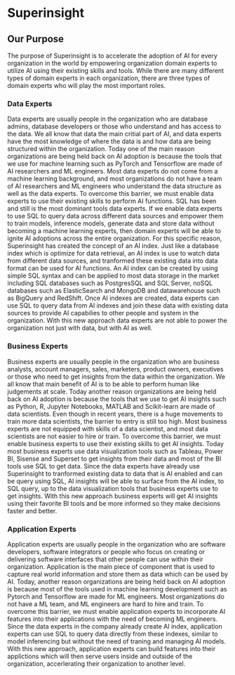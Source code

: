 # Superinsight

## Our Purpose 

The purpose of Superinsight is to accelerate the adoption of AI for every organization in the world by empowering organization domain experts to utilize AI using their existing skills and tools. While there are many different types of domain experts in each organization, there are three types of domain experts who will play the most important roles.

### Data Experts
Data experts are usually people in the organization who are database admins, database developers or those who understand and has access to the data. We all know that data the main critial part of AI, and data experts have the most knowledge of where the data is and how data are being structured within the organization. Today one of the main reason organizations are being held back on AI adoption is because the tools that we use for machine learning such as PyTorch and Tensorflow are made of AI researchers and ML engineers. Most data experts do not come from a machine learning background, and most organizations do not have a team of AI researchers and ML engineers who understand the data structure as well as the data experts. To overcome this barrier, we must enable data experts to use their existing skills to perform AI functions. SQL has been and still is the most dominant tools data experts. If we enable data experts to use SQL to query data across different data sources and empower them to train models, inference models, generate data and store data without becoming a machine learning experts, then domain experts will be able to ignite AI adoptions across the entire organization. For this specific reason, Superinsight has created the concept of an AI index. Just like a database index which is optimize for data retrieval, an AI index is use to watch data from different data sources, and tranformed these existing data into data format can be used for AI functions. An AI index can be created by using simple SQL syntax and can be applied to most data storage in the market including SQL databases such as PostgresSQL and SQL Server, noSQL databases such as ElasticSearch and MongoDB and datawarehouse such as BigQuery and RedShift. Once AI indexes are created, data experts can use SQL to query data from AI indexes and join these data with existing data sources to provide AI capabilies to other people and system in the organization. With this new approach data experts are not able to power the organization not just with data, but with AI as well.

### Business Experts
Business experts are usually people in the organization who are business analysts, account managers, sales, marketers, product owners, executives or those who need to get insights from the data within the organization.  We all know that main benefit of AI is to be able to perform human like judgements at scale. Today another reason organizations are being held back on AI adoption is because the tools that we use to get AI insights such as Python, R, Jupyter Notebooks, MATLAB and Scikit-learn are made of data scientists. Even though in recent years, there is a huge movements to train more data scientists, the barrier to entry is still too high. Most business experts are not equipped with skills of a data scientist, and most data scientists are not easier to hire or train. To overcome this barrier, we must enable business experts to use their existing skills to get AI insights. Today most business experts use data visualization tools such as Tableau, Power BI, Sisense and Superset to get insights from their data and most of the BI tools use SQL to get data. Since the data experts have already use Superinsight to tranformed existing data to data that is AI enabled and can be query using SQL, AI insights will be able to surface from the AI index, to SQL query, up to the data visualization tools that business experts use to get insights. With this new approach business experts will get AI insights using their favorite BI tools and be more informed so they make decisions faster and better.

### Application Experts
Application experts are usually people in the organization who are software developers, software integrators or people who focus on creating or delivering software interfaces that other people can use within their organization. Application is the main piece of component that is used to capture real world information and store them as data which can be used by AI. Today, another reason organizations are being held back on AI adoption is because most of the tools used in machine learning development such as Pytorch and Tensorflow are made for ML engineers. Most organizations do not have a ML team, and ML engineers are hard to hire and train. To overcome this barrier, we must enable application experts to incorporate AI features into their applications with the need of becoming ML engineers. Since the data experts in the company already create AI index, application experts can use SQL to query data directly from these indexes, similar to model inferencing but without the need of traning and managing AI models. With this new approach, application experts can build features into their applictions which will then serve users inside and outside of the organization, accerlerating their organization to another level.
